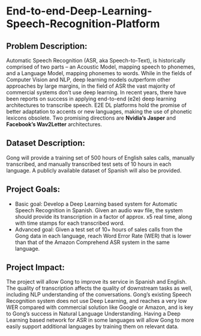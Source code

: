 # End-to-end-Deep-Learning-Speech-Recognition-Platform


## Problem Description:
Automatic Speech Recognition (ASR, aka Speech-to-Text), is historically comprised
of two parts – an Acoustic Model, mapping speech to phonemes, and a Language
Model, mapping phonemes to words. While in the fields of Computer Vision and
NLP, deep learning models outperform other approaches by large margins, in the
field of ASR the vast majority of commercial systems don’t use deep learning.
In recent years, there have been reports on success in applying end-to-end
(e2e) deep learning architectures to transcribe speech. E2E DL platforms hold
the promise of better adaptation to accents or new languages, making the use
of phonetic lexicons obsolete. Two promising directions are __Nvidia’s Jasper__ and
__Facebook’s Wav2Letter__ architectures.

## Dataset Description:
Gong will provide a training set of 500 hours of English sales calls, manually
transcribed, and manually transcribed test sets of 10 hours in each language. A
publicly available dataset of Spanish will also be provided.

## Project Goals:
* Basic goal: Develop a Deep Learning based system for Automatic Speech
Recognition in Spanish. Given an audio wav file, the system should provide
its transcription in a factor of approx. x5 real time, along with time stamps for
each transcribed word.
* Advanced goal: Given a test set of 10+ hours of sales calls from the Gong data
in each language, reach Word Error Rate (WER) that is lower than that of the
Amazon Comprehend ASR system in the same language.

## Project Impact:
The project will allow Gong to improve its service in Spanish and English. The
quality of transcription affects the quality of downstream tasks as well, including
NLP understanding of the conversations. Gong’s existing Speech Recognition
system does not use Deep Learning, and reaches a very low WER compared with
commercial solution like Google or Amazon, and is key to Gong’s success in Natural
Language Understanding. Having a Deep Learning based network for ASR in some
languages will allow Gong to more easily support additional languages by training
them on relevant data.
